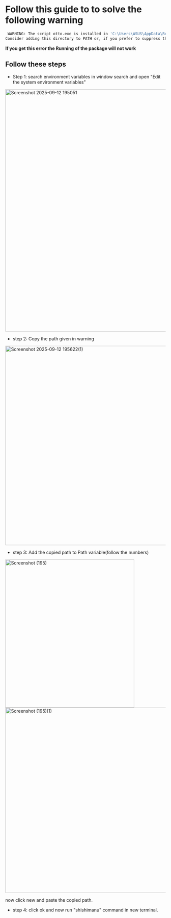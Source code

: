 # Follow this guide to to solve the following warning 
```bash
 WARNING: The script otto.exe is installed in 'C:\Users\ASUS\AppData\Roaming\Python\Python313\Scripts' which is not on PATH.
Consider adding this directory to PATH or, if you prefer to suppress this warning, use --no-warn-script-location.
```

  **If you get this error the Running of the package will not work**

## Follow these steps
* Step 1:
    search environment variables in window search and open "Edit the system environment variables"
<img width="824" height="761" alt="Screenshot 2025-09-12 195051" src="https://github.com/user-attachments/assets/a9840e25-8521-4709-9b51-daa5768ae140" />


* step 2:
    Copy the path given in warning
<img width="1104" height="626" alt="Screenshot 2025-09-12 195622(1)" src="https://github.com/user-attachments/assets/ab6b8d4b-4dea-4919-9724-19e1ca2d3df7" />


* step 3:
Add the copied path to Path variable(follow the numbers)

<img width="405" height="465" alt="Screenshot (195)" src="https://github.com/user-attachments/assets/aa0371a3-0c95-4c82-93de-59a27b4d0d26" />
<img width="615" height="582" alt="Screenshot (195)(1)" src="https://github.com/user-attachments/assets/e091ba65-e1ad-465f-890f-63eeccfc8edc" />

now click new and paste the copied path.

* step 4: 
    click ok and now run "shishimanu" command in new terminal.

